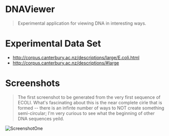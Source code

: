 DNAViewer
=========

> Experimental application for viewing DNA in interesting ways.


Experimental Data Set
=================

- http://corpus.canterbury.ac.nz/descriptions/large/E.coli.html
- http://corpus.canterbury.ac.nz/descriptions/#large

Screenshots
===========

> The first screenshot to be generated from the very first sequence of ECOLI. What's fascinating about this is the near complete cirle that is formed -- there is an infinte number of ways to NOT create something semi-circular; I'm very curious to see what the beginning of other DNA sequences yeild. 

![ScreenshotOne](https://raw.github.com/PJensen/DNAViewer/master/screenshots/02232013ECOLI.png)
